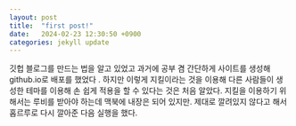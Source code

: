 ```yaml
---
layout: post
title:  "first post!"
date:   2024-02-23 12:30:50 +0900
categories: jekyll update
---
```

깃헙 블로그를 만드는 법을 알고 있었고 과거에 공부 겸 간단하게 사이트를 생성해 github.io로 배포를 했었다 .
하지만 이렇게 지킬이라는 것을 이용해 다른 사람들이 생성한 테마를 이용해 손 쉽게 적용을 할 수 있다는 것은 처음 알았다. 
지킬을 이용하기 위해서는 루비를 받아야 하는데 맥북에 내장은 되어 있지만. 제대로 깔려있지 않다고 해서 홉르루로 다시 깔아준 다음 실행을 했다. 